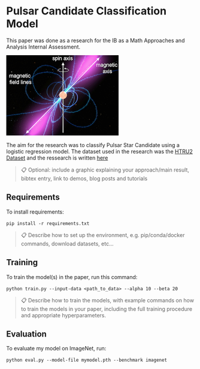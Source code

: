 # Pulsar Candidate Classification Model

This paper was done as a research for the IB as a Math Approaches and Analysis Internal Assessment. 

![Pulsar Star Diagram](https://github.com/Cody-Le/PulsarPrediction/blob/main/ns_pulsar_diagram.png?raw=true)

The aim for the research was to classify Pulsar Star Candidate using a logistic regression model. The dataset used in the research was the [HTRU2 Dataset](https://archive.ics.uci.edu/ml/datasets/HTRU2) and the ressearch is written [here]()



>📋  Optional: include a graphic explaining your approach/main result, bibtex entry, link to demos, blog posts and tutorials

## Requirements

To install requirements:

```setup
pip install -r requirements.txt
```

>📋  Describe how to set up the environment, e.g. pip/conda/docker commands, download datasets, etc...

## Training

To train the model(s) in the paper, run this command:

```train
python train.py --input-data <path_to_data> --alpha 10 --beta 20
```

>📋  Describe how to train the models, with example commands on how to train the models in your paper, including the full training procedure and appropriate hyperparameters.

## Evaluation

To evaluate my model on ImageNet, run:

```eval
python eval.py --model-file mymodel.pth --benchmark imagenet

